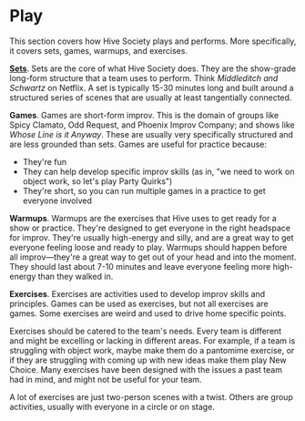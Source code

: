 # Play

This section covers how Hive Society plays and performs. More specifically, it covers sets, games, warmups, and exercises. 

**[Sets](sets/sets.md)**. Sets are the core of what Hive Society does. They are the show-grade long-form structure that a team uses to perform. Think *Middleditch and Schwartz* on Netflix. A set is typically 15-30 minutes long and built around a structured series of scenes that are usually at least tangentially connected.

**Games**. Games are short-form improv. This is the domain of groups like Spicy Clamato, Odd Request, and Phoenix Improv Company; and shows like *Whose Line is it Anyway*. These are usually very specifically structured and are less grounded than sets. Games are useful for practice because:

- They're fun
- They can help develop specific improv skills (as in, "we need to work on object work, so let's play Party Quirks")
- They're short, so you can run multiple games in a practice to get everyone involved

**Warmups**. Warmups are the exercises that Hive uses to get ready for a show or practice. They're designed to get everyone in the right headspace for improv. They're usually high-energy and silly, and are a great way to get everyone feeling loose and ready to play. Warmups should happen before all improv—they're a great way to get out of your head and into the moment. They should last about 7-10 minutes and leave everyone feeling more high-energy than they walked in.

**Exercises**. Exercises are activities used to develop improv skills and principles. Games can be used as exercises, but not all exercises are games. Some exercises are weird and used to drive home specific points. 

Exercises should be catered to the team's needs. Every team is different and might be excelling or lacking in different areas. For example, if a team is struggling with object work, maybe make them do a pantomime exercise, or if they are struggling with coming up with new ideas make them play New Choice. Many exercises have been designed with the issues a past team had in mind, and might not be useful for your team.

A lot of exercises are just two-person scenes with a twist. Others are group activities, usually with everyone in a circle or on stage. 



